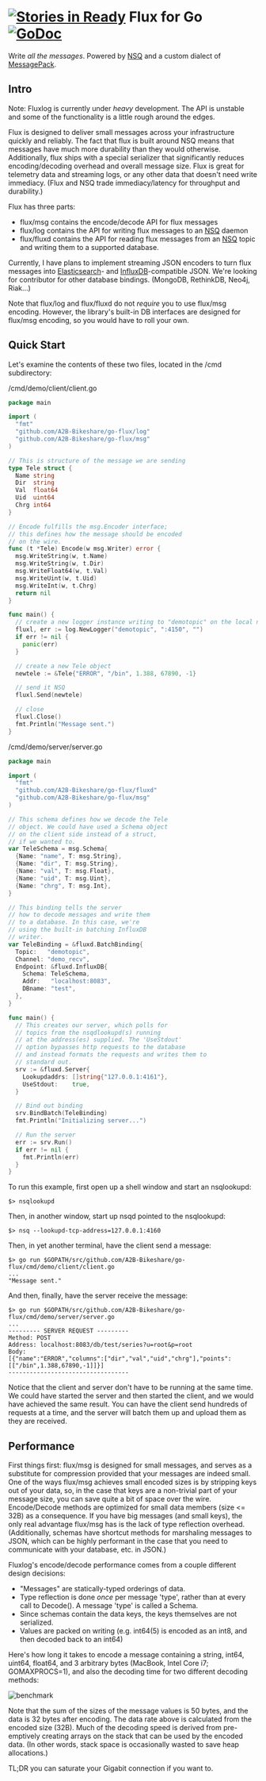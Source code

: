 [![Stories in Ready](https://badge.waffle.io/a2b-bikeshare/go-flux.png?label=ready&title=Ready)](https://waffle.io/a2b-bikeshare/go-flux)
Flux for Go [![GoDoc](https://godoc.org/github.com/A2B-Bikeshare/go-flux?status.png)](https://godoc.org/github.com/A2B-Bikeshare/go-flux)
=====================
Write *all the messages*.
Powered by [NSQ](http://nsq.io/) and a custom dialect of [MessagePack](http://msgpack.org).

Intro
-------------
Note: Fluxlog is currently under *heavy* development. The API is unstable and some of the functionality is a little rough around the edges.

Flux is designed to deliver small messages across your infrastructure quickly and reliably. The fact that flux is built
around NSQ means that messages have much more durability than they would otherwise. Additionally, flux ships with a special serializer
that significantly reduces encoding/decoding overhead and overall message size. Flux is great for telemetry data and streaming logs, or
any other data that doesn't need write immediacy. (Flux and NSQ trade immediacy/latency for throughput and durability.)

Flux has three parts:
  - flux/msg contains the encode/decode API for flux messages
  - flux/log contains the API for writing flux messages to an [NSQ](http://nsq.io) daemon
  - flux/fluxd contains the API for reading flux messages from an [NSQ](http://nsq.io) topic and writing them to a supported database.

Currently, I have plans to implement streaming JSON encoders to turn flux messages into [Elasticsearch](http://elasticsearch.org)- and [InfluxDB](http://influxdb.com)-compatible JSON.
We're looking for contributor for other database bindings. (MongoDB, RethinkDB, Neo4j, Riak...)

Note that flux/log and flux/fluxd do not *require* you to use flux/msg encoding. However, the library's built-in DB
interfaces are designed for flux/msg encoding, so you would have to roll your own.

Quick Start
-----------
Let's examine the contents of these two files, located in the /cmd subdirectory:

/cmd/demo/client/client.go
```go
package main

import (
  "fmt"
  "github.com/A2B-Bikeshare/go-flux/log"
  "github.com/A2B-Bikeshare/go-flux/msg"
)

// This is structure of the message we are sending
type Tele struct {
  Name string
  Dir  string
  Val  float64
  Uid  uint64
  Chrg int64
}

// Encode fulfills the msg.Encoder interface;
// this defines how the message should be encoded
// on the wire.
func (t *Tele) Encode(w msg.Writer) error {
  msg.WriteString(w, t.Name)
  msg.WriteString(w, t.Dir)
  msg.WriteFloat64(w, t.Val)
  msg.WriteUint(w, t.Uid)
  msg.WriteInt(w, t.Chrg)
  return nil
}

func main() {
  // create a new logger instance writing to "demotopic" on the local nsqd instance
  fluxl, err := log.NewLogger("demotopic", ":4150", "")
  if err != nil {
    panic(err)
  }

  // create a new Tele object
  newtele := &Tele{"ERROR", "/bin", 1.388, 67890, -1}

  // send it NSQ
  fluxl.Send(newtele)

  // close
  fluxl.Close()
  fmt.Println("Message sent.")
}
```

/cmd/demo/server/server.go
```go
package main

import (
  "fmt"
  "github.com/A2B-Bikeshare/go-flux/fluxd"
  "github.com/A2B-Bikeshare/go-flux/msg"
)

// This schema defines how we decode the Tele
// object. We could have used a Schema object
// on the client side instead of a struct,
// if we wanted to.
var TeleSchema = msg.Schema{
  {Name: "name", T: msg.String},
  {Name: "dir", T: msg.String},
  {Name: "val", T: msg.Float},
  {Name: "uid", T: msg.Uint},
  {Name: "chrg", T: msg.Int},
}

// This binding tells the server
// how to decode messages and write them
// to a database. In this case, we're
// using the built-in batching InfluxDB
// writer.
var TeleBinding = &fluxd.BatchBinding{
  Topic:   "demotopic",
  Channel: "demo_recv",
  Endpoint: &fluxd.InfluxDB{
    Schema: TeleSchema,
    Addr:   "localhost:8083",
    DBname: "test",
  },
}

func main() {
  // This creates our server, which polls for
  // topics from the nsqdlookupd(s) running
  // at the address(es) supplied. The 'UseStdout'
  // option bypasses http requests to the database
  // and instead formats the requests and writes them to
  // standard out.
  srv := &fluxd.Server{
    Lookupdaddrs: []string{"127.0.0.1:4161"},
    UseStdout:    true,
  }

  // Bind out binding
  srv.BindBatch(TeleBinding)
  fmt.Println("Initializing server...")

  // Run the server
  err := srv.Run()
  if err != nil {
    fmt.Println(err)
  }
}
```

To run this example, first open up a shell window and start an nsqlookupd:
```
$> nsqlookupd
```
Then, in another window, start up nsqd pointed to the nsqlookupd:
```
$> nsq --lookupd-tcp-address=127.0.0.1:4160
```
Then, in yet another terminal, have the client send a message:
```
$> go run $GOPATH/src/github.com/A2B-Bikeshare/go-flux/cmd/demo/client/client.go
...
"Message sent."
```
And then, finally, have the server receive the message:
```
$> go run $GOPATH/src/github.com/A2B-Bikeshare/go-flux/cmd/demo/server/server.go
...
--------- SERVER REQUEST ---------
Method: POST
Address: localhost:8083/db/test/series?u=root&p=root
Body:
[{"name":"ERROR","columns":["dir","val","uid","chrg"],"points":[["/bin",1.388,67890,-1]]}]
----------------------------------
```

Notice that the client and server don't have to be running at the same time. We could have started the server
and then started the client, and we would have achieved the same result. You can have the client send
hundreds of requests at a time, and the server will batch them up and upload them as they are received.

Performance
-------------
First things first: flux/msg is designed for small messages, and serves as a substitute for compression provided that your messages are indeed small. One of the ways
flux/msg achieves small encoded sizes is by stripping keys out of your data, so, in the case that keys are a non-trivial part of your message size, you can
save quite a bit of space over the wire. Encode/Decode methods are optimized for small data members (size <= 32B) as a consequence.
If you have big messages (and small keys), the only real advantage flux/msg has is the lack of type reflection overhead. (Additionally, schemas
have shortcut methods for marshaling messages to JSON, which can be highly performant in the case that you need to communicate with your database, etc. in JSON.)

Fluxlog's encode/decode performance comes from a couple different design decisions:
  - "Messages" are statically-typed orderings of data.
  - Type reflection is done *once* per message 'type', rather than at every call to Decode(). A message 'type' is called a Schema.
  - Since schemas contain the data keys, the keys themselves are not serialized.
  - Values are packed on writing (e.g. int64(5) is encoded as an int8, and then decoded back to an int64)

Here's how long it takes to encode a message containing a string, int64, uint64, float64, and 3 arbitrary bytes (MacBook, Intel Core i7; GOMAXPROCS=1), and also
the decoding time for two different decoding methods:

![benchmark](./BenchmarkEncode.png)

Note that the sum of the sizes of the message values is 50 bytes, and the data is 32 bytes after encoding. The data rate above is calculated from the encoded size (32B).
Much of the decoding speed is derived from pre-emptively creating arrays on the stack that can be used by the encoded data. (In other words, stack space is occasionally
wasted to save heap allocations.)

TL;DR you can saturate your Gigabit connection if you want to.
